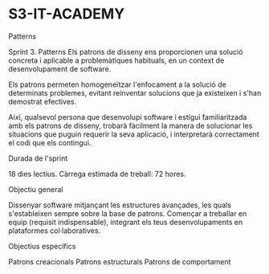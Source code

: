 # S3-IT-ACADEMY
Patterns

Sprint 3. Patterns
Els patrons de disseny ens proporcionen una solució concreta i aplicable a problemàtiques habituals, en un context de desenvolupament de software.

Els patrons permeten homogeneïtzar l'enfocament a la solució de determinats problemes, evitant reinventar solucions que ja existeixen i s'han demostrat efectives.

Així, qualsevol persona que desenvolupi software i estigui familiaritzada amb els patrons de disseny, trobarà fàcilment la manera de solucionar les situacions que puguin requerir la seva aplicació, i interpretarà correctament el codi que els contingui.



Durada de l'sprint

18 dies lectius. Càrrega estimada de treball: 72 hores.


Objectiu general

Dissenyar software mitjançant les estructures avançades, les quals s'estableixen sempre sobre la base de patrons.
Començar a treballar en equip (requisit indispensable), integrant els teus desenvolupaments en plataformes col·laboratives.


Objectius específics

Patrons creacionals
Patrons estructurals
Patrons de comportament
